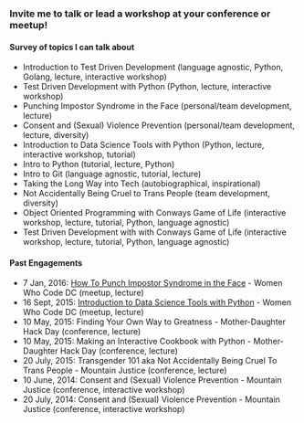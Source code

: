 ### Invite me to talk or lead a workshop at your conference or meetup!

#### Survey of topics I can talk about
- Introduction to Test Driven Development (language agnostic, Python, Golang, lecture, interactive workshop)
- Test Driven Development with Python (Python, lecture, interactive workshop)
- Punching Impostor Syndrome in the Face (personal/team development, lecture)
- Consent and (Sexual) Violence Prevention (personal/team development, lecture, diversity)
- Introduction to Data Science Tools with Python (Python, lecture, interactive workshop, tutorial)
- Intro to Python (tutorial, lecture, Python)
- Intro to Git (language agnostic, tutorial, lecture)
- Taking the Long Way into Tech (autobiographical, inspirational)
- Not Accidentally Being Cruel to Trans People (team development, diversity)
- Object Oriented Programming with Conways Game of Life (interactive workshop, lecture, tutorial, Python, language agnostic)
- Test Driven Development with with Conways Game of Life (interactive workshop, lecture, tutorial, Python, language agnostic)



#### Past Engagements
- 7 Jan, 2016: [How To Punch Impostor Syndrome in the Face](https://youtu.be/Vgoh8Kv8r7U) - Women Who Code DC (meetup, lecture)
- 16 Sept, 2015: [Introduction to Data Science Tools with Python](https://github.com/emmagras/datascience-pres) - Women Who Code DC (meetup, lecture)
- 10 May, 2015: Finding Your Own Way to Greatness - Mother-Daughter Hack Day (conference, lecture)
- 10 May, 2015: Making an Interactive Cookbook with Python - Mother-Daughter Hack Day (conference, lecture)
- 20 July, 2015: Transgender 101 aka Not Accidentally Being Cruel To Trans People - Mountain Justice (conference, lecture)
- 10 June, 2014: Consent and (Sexual) Violence Prevention - Mountain Justice (conference, interactive workshop)
- 20 July, 2014: Consent and (Sexual) Violence Prevention - Mountain Justice (conference, interactive workshop)
